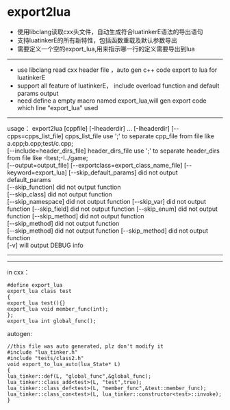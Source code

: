 # export2lua

* 使用libclang读取cxx头文件，自动生成符合luatinkerE语法的导出语句  
* 支持luatinkerE的所有新特性，包括函数重载及默认参数导出
* 需要定义一个空的export_lua,用来指示哪一行的定义需要导出到lua

***

* use libclang read cxx header file ，auto gen c++ code export to lua for luatinkerE  
* support all feature of luatinkerE， include overload function and default params output
* need define a empty macro named export_lua,will gen export code which line "export_lua" used 

***

usage： export2lua [cppfile] [-Iheaderdir] ... [-Iheaderdir]
[--cpps=cpps_list_file]  cpps_list_file use ';' to separate cpp_file from file like a.cpp;b.cpp;test/c.cpp;  
[--include=header_dirs_file] header_dirs_file use ';' to separate header_dirs from file like -Itest;-I../game;  
[--output=output_file] 
[--exportclass=export_class_name_file]
[--keyword=export_lua]
[--skip_default_params] did not output default_params  
[--skip_function]  did not output function  
[--skip_class]  did not output function  
[--skip_namespace]  did not output function 
[--skip_var]  did not output function 
[--skip_field]  did not output function 
[--skip_enum]  did not output function 
[--skip_method]  did not output function  
[--skip_method]  did not output function  
[--skip_method]  did not output function  [--skip_method]  did not output function  
[-v]   will output DEBUG info  
***




***
in cxx：  
```
#define export_lua  
export_lua class test    
{   
export_lua test(){}  
export_lua void member_func(int);  
};  
export_lua int global_func();  
```
autogen:
```
//this file was auto generated, plz don't modify it
#include "lua_tinker.h"
#include "tests/class2.h"
void export_to_lua_auto(lua_State* L)
{ 
lua_tinker::def(L, "global_func",&global_func);
lua_tinker::class_add<test>(L, "test",true);
lua_tinker::class_def<test>(L, "member_func",&test::member_func); 
lua_tinker::class_con<test>(L, lua_tinker::constructor<test>::invoke);
}
```
